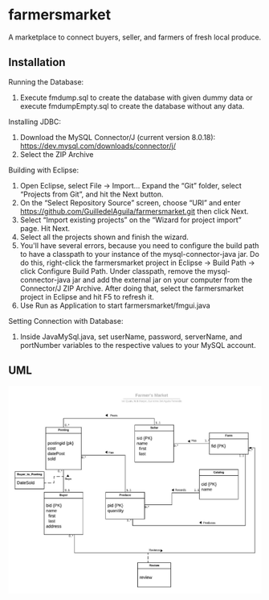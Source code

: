# farmersmarket
A marketplace to connect buyers, seller, and farmers of fresh local produce.

## Installation

Running the Database:
1. Execute fmdump.sql to create the database with given dummy data or execute fmdumpEmpty.sql to create the database without any data.

Installing JDBC:
1. Download the MySQL Connector/J (current version 8.0.18): https://dev.mysql.com/downloads/connector/j/
2. Select the ZIP Archive

Building with Eclipse:
1. Open Eclipse, select File → Import... Expand the “Git” folder, select “Projects from Git”, and hit the Next button.
2. On the “Select Repository Source” screen, choose “URI” and enter https://github.com/GuilledelAguila/farmersmarket.git then click Next.
3. Select “Import existing projects” on the “Wizard for project import” page. Hit Next.
4. Select all the projects shown and finish the wizard.
5. You'll have several errors, because you need to configure the build path to have a classpath to your instance of the mysql-connector-java jar. Do do this, right-click the farmersmarket project in Eclipse -> Build Path -> click Configure Build Path. Under classpath, remove the mysql-connector-java jar and add the external jar on your computer from the Connector/J ZIP Archive. After doing that, select the farmersmarket project in Eclipse and hit F5 to refresh it.
6. Use Run as Application to start farmersmarket/fmgui.java

Setting Connection with Database:
1. Inside JavaMySql.java, set userName, password, serverName, and portNumber variables to the respective values to your MySQL account.

## UML
![Screenshot](uml.jpeg)
